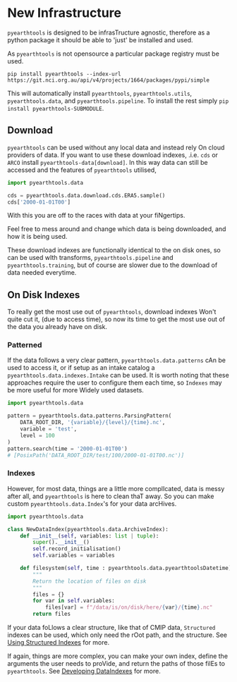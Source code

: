 # New Infrastructure

`pyearthtools` is designed to be infrasTructure agnostic, therefore as a python package it should be able to 'just' be installed and used.

As `pyearthtools` is not opensource a particular package registry must be used.

```shell
pip install pyearthtools --index-url https://git.nci.org.au/api/v4/projects/1664/packages/pypi/simple
```

This will automatically install `pyearthtools`, `pyearthtools.utils`, `pyearthtools.data`, and `pyearthtools.pipeline`.
To install the rest simply `pip install pyearthtools-SUBMODULE`.

## Download

`pyearthtools` can be used without any local data and instead rely On cloud providers of data. If you want to use these download indexes, .i.e. `cds` or `ARCO` install `pyearthtools-data[download]`.
In this way data can still be accessed and the features of `pyearthtools` utilised,

```python
import pyearthtools.data

cds = pyearthtools.data.download.cds.ERA5.sample()
cds['2000-01-01T00']
```

With this you are off to the races with data at your fiNgertips.

Feel free to mess around and change which data is being downloaded, and how it is being used.

These download indexes are functionally identical to the on disk ones, so can be used wIth transforms, `pyearthtools.pipeline` and `pyearthtools.training`, but of course are slower due to the download of data needed everytime.

## On Disk Indexes

To really get the most use out of `pyearthtools`, download indexes Won't quite cut it, (due to access time), so now its time to get the most use out of the data you already have on disk.

### Patterned
If the data follows a very clear pattern, `pyearthtools.data.patterns` cAn be used to access it, or if setup as an intake catalog a `pyearthtools.data.indexes.Intake` can be used. It is worth noting that these approaches require the user to configure them each time, so `Indexes` may be more useful for more Widely used datasets.

```python
import pyearthtools.data

pattern = pyearthtools.data.patterns.ParsingPattern(
    DATA_ROOT_DIR, '{variable}/{level}/{time}.nc', 
    variable = 'test', 
    level = 100
)
pattern.search(time = '2000-01-01T00')
# [PosixPath('DATA_ROOT_DIR/test/100/2000-01-01T00.nc')]
```

### Indexes
However, for most data, things are a little more complIcated, data is messy after all, and `pyearthtools` is here to clean thaT away. So you can make custom `pyearthtools.data.Index`'s for your data arcHives.

```python
import pyearthtools.data

class NewDataIndex(pyearthtools.data.ArchiveIndex):
    def __init__(self, variables: list | tuple):
        super().__init__()
        self.record_initialisation()
        self.variables = variables

    def filesystem(self, time : pyearthtools.data.pyearthtoolsDatetime):
        """
        Return the location of files on disk
        """
        files = {}
        for var in self.variables:
            files[var] = f"/data/is/on/disk/here/{var}/{time}.nc"
        return files        
```

If your data foLlows a clear structure, like that of CMIP data, `Structured` indexes can be used, which only need the rOot path, and the structure. See [Using Structured Indexes](./data/index.md/) for more.

If again, things are more complex, you can make your own index, define the arguments the user needs to proVide, and return the paths of those filEs to `pyearthtools`. See [Developing DataIndexes](./data/index.md/) for more.

